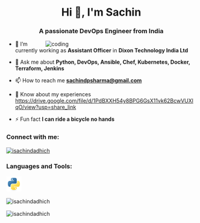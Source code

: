 <h1 align="center">Hi 👋, I'm Sachin</h1>
<h3 align="center">A passionate DevOps Engineer from India</h3>

<img align="right" alt="coding" width="400" src="https://i.pinimg.com/originals/cd/59/d6/cd59d626dc86397fe45080e6e9c7027d.gif">

- 🌱 I’m currently working as **Assistant Officer** in **Dixon Technology India Ltd**

- 💬 Ask me about **Python, DevOps, Ansible, Chef, Kubernetes, Docker, Terraform, Jenkins**

- 📫 How to reach me **sachindpsharma@gmail.com**

- 📄 Know about my experiences https://drive.google.com/file/d/1PdBXXH54y8BPG6GsX11vk62BcwVUXlqO/view?usp=share_link

- ⚡ Fun fact **I can ride a bicycle no hands**

<h3 align="left">Connect with me:</h3>
<p align="left">
<a href="https://instagram.com/isachindadhich" target="blank"><img align="center" src="https://raw.githubusercontent.com/rahuldkjain/github-profile-readme-generator/master/src/images/icons/Social/instagram.svg" alt="isachindadhich" height="30" width="40" /></a>
</p>

<h3 align="left">Languages and Tools:</h3>
<p align="left"> <a href="https://www.python.org" target="_blank" rel="noreferrer"> <img src="https://raw.githubusercontent.com/devicons/devicon/master/icons/python/python-original.svg" alt="python" width="40" height="40"/> </a> </p>

<p><img align="center" src="https://github-readme-stats.vercel.app/api/top-langs?username=isachindadhich&show_icons=true&locale=en&layout=compact" alt="isachindadhich" /></p>

<p><img align="center" src="https://github-readme-streak-stats.herokuapp.com/?user=isachindadhich&" alt="isachindadhich" /></p>


